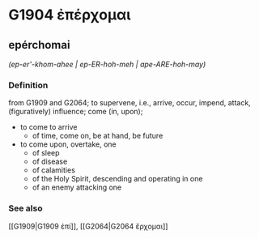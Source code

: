 # G1904 ἐπέρχομαι

## epérchomai

_(ep-er'-khom-ahee | ep-ER-hoh-meh | ape-ARE-hoh-may)_

### Definition

from G1909 and G2064; to supervene, i.e., arrive, occur, impend, attack, (figuratively) influence; come (in, upon); 

- to come to arrive
  - of time, come on, be at hand, be future
- to come upon, overtake, one
  - of sleep
  - of disease
  - of calamities
  - of the Holy Spirit, descending and operating in one
  - of an enemy attacking one

### See also

[[G1909|G1909 ἐπί]], [[G2064|G2064 ἔρχομαι]]
